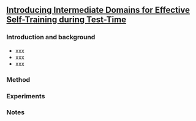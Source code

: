 ## [Introducing Intermediate Domains for Effective Self-Training during Test-Time](https://arxiv.org/abs/2208.07736)


### Introduction and background
- xxx
- xxx
- xxx

### Method

### Experiments

### Notes
